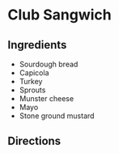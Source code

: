 # Club Sangwich

## Ingredients
* Sourdough bread
* Capicola
* Turkey
* Sprouts
* Munster cheese
* Mayo
* Stone ground mustard

## Directions
